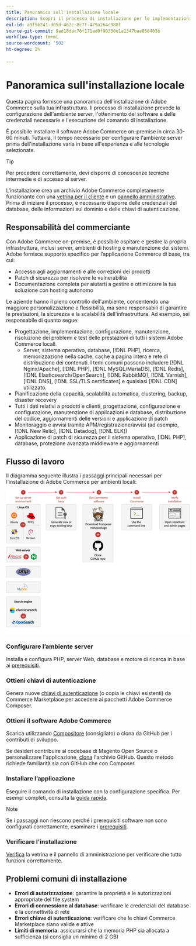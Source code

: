```yaml
---
title: Panoramica sull'installazione locale
description: Scopri il processo di installazione per le implementazioni locali di Adobe Commerce.
exl-id: a9f5b241-d05d-462c-8c7f-479a264c988f
source-git-commit: 9ad18dac76f171ad0f90330e1a1347baa056403b
workflow-type: tm+mt
source-wordcount: '502'
ht-degree: 2%

---
```



# Panoramica sull&#39;installazione locale

Questa pagina fornisce una panoramica dell’installazione di Adobe Commerce sulla tua infrastruttura. Il processo di installazione prevede la configurazione dell&#39;ambiente server, l&#39;ottenimento del software e delle credenziali necessarie e l&#39;esecuzione del comando di installazione.

È possibile installare il software Adobe Commerce on-premise in circa 30-60 minuti. Tuttavia, il tempo necessario per configurare l&#39;ambiente server prima dell&#39;installazione varia in base all&#39;esperienza e alle tecnologie selezionate.

>[!TIP]
>
>Per procedere correttamente, devi disporre di conoscenze tecniche intermedie e di accesso al server.

L&#39;installazione crea un archivio Adobe Commerce completamente funzionante con una [vetrina per il cliente](https://experienceleague.adobe.com/it/docs/commerce-admin/start/storefront/storefront) e un [pannello amministrativo](https://experienceleague.adobe.com/it/docs/commerce-admin/start/admin/admin). Prima di iniziare il processo, è necessario disporre delle credenziali del database, delle informazioni sul dominio e delle chiavi di autenticazione.

## Responsabilità del commerciante

Con Adobe Commerce on-premise, è possibile ospitare e gestire la propria infrastruttura, inclusi server, ambienti di hosting e manutenzione dei sistemi. Adobe fornisce supporto specifico per l’applicazione Commerce di base, tra cui:

- Accesso agli aggiornamenti e alle correzioni dei prodotti
- Patch di sicurezza per risolvere le vulnerabilità
- Documentazione completa per aiutarti a gestire e ottimizzare la tua soluzione con hosting autonomo

Le aziende hanno il pieno controllo dell&#39;ambiente, consentendo una maggiore personalizzazione e flessibilità, ma sono responsabili di garantire le prestazioni, la sicurezza e la scalabilità dell&#39;infrastruttura. Ad esempio, sei responsabile di quanto segue:

- Progettazione, implementazione, configurazione, manutenzione, risoluzione dei problemi e test delle prestazioni di tutti i sistemi Adobe Commerce locali.
   - Server, sistema operativo, database, [!DNL PHP], ricerca, memorizzazione nella cache, cache a pagina intera e rete di distribuzione dei contenuti. I temi comuni possono includere [!DNL Nginx/Apache], [!DNL PHP], [!DNL MySQL/MariaDB], [!DNL Redis], [!DNL Elasticsearch/OpenSearch], [!DNL RabbitMQ], [!DNL Varnish], [!DNL DNS], [!DNL SSL/TLS certificates] e qualsiasi [!DNL CDN] utilizzato.
- Pianificazione della capacità, scalabilità automatica, clustering, backup, disaster recovery
- Tutti i dati relativi a prodotti e clienti, progettazione, configurazione e configurazione, manutenzione di applicazioni e database, distribuzione del codice, aggiornamenti delle versioni e applicazione di patch
- Monitoraggio e avvisi tramite APM/registrazione/avvisi (ad esempio, [!DNL New Relic], [!DNL Datadog], [!DNL ELK])
- Applicazione di patch di sicurezza per il sistema operativo, [!DNL PHP], database, protezione avanzata middleware e aggiornamenti

## Flusso di lavoro

Il diagramma seguente illustra i passaggi principali necessari per l’installazione di Adobe Commerce per ambienti locali:

![Funzionamento dell&#39;installazione](../assets/installation/on-premises-install.drawio.svg)

### Configurare l’ambiente server

Installa e configura PHP, server Web, database e motore di ricerca in base ai [prerequisiti](prerequisites/overview.md).

### Ottieni chiavi di autenticazione

Genera nuove [chiavi di autenticazione](prerequisites/authentication-keys.md) (o copia le chiavi esistenti) da Commerce Marketplace per accedere ai pacchetti Adobe Commerce Composer.

### Ottieni il software Adobe Commerce

Scarica utilizzando [Compositore](prerequisites/commerce.md) (consigliato) o clona da GitHub per i contributi di sviluppo.

Se desideri contribuire al codebase di Magento Open Source o personalizzare l&#39;applicazione, [clona](https://developer.adobe.com/commerce/contributor/guides/install/clone-repository/) l&#39;archivio GitHub. Questo metodo richiede familiarità sia con GitHub che con Composer.

### Installare l’applicazione

Eseguire il comando di installazione con la configurazione specifica. Per esempi completi, consulta la [guida rapida](composer.md).

>[!NOTE]
>
>Se i passaggi non riescono perché i prerequisiti software non sono configurati correttamente, esaminare i [prerequisiti](prerequisites/overview.md).

### Verificare l&#39;installazione

[Verifica](next-steps/verify.md) la vetrina e il pannello di amministrazione per verificare che tutto funzioni correttamente.

## Problemi comuni di installazione

- **Errori di autorizzazione**: garantire la proprietà e le autorizzazioni appropriate del file system
- **Errori di connessione al database**: verificare le credenziali del database e la connettività di rete
- **Errori chiave di autenticazione**: verificare che le chiavi Commerce Marketplace siano valide e attive
- **Limiti di memoria**: assicurarsi che la memoria PHP sia allocata a sufficienza (si consiglia un minimo di 2 GB)
